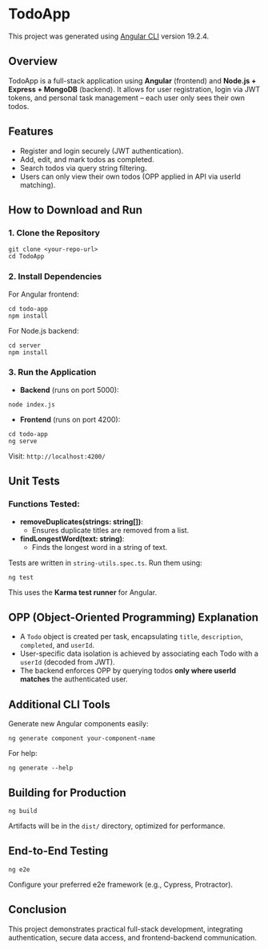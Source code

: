 
# TodoApp

This project was generated using [Angular CLI](https://github.com/angular/angular-cli) version 19.2.4.

## Overview

TodoApp is a full-stack application using **Angular** (frontend) and **Node.js + Express + MongoDB** (backend). It allows for user registration, login via JWT tokens, and personal task management – each user only sees their own todos.

## Features

- Register and login securely (JWT authentication).
- Add, edit, and mark todos as completed.
- Search todos via query string filtering.
- Users can only view their own todos (OPP applied in API via userId matching).

## How to Download and Run

### 1. Clone the Repository

```
git clone <your-repo-url>
cd TodoApp
```

### 2. Install Dependencies

For Angular frontend:

```
cd todo-app
npm install
```

For Node.js backend:

```
cd server
npm install
```

### 3. Run the Application

- **Backend** (runs on port 5000):

```
node index.js
```

- **Frontend** (runs on port 4200):

```
cd todo-app
ng serve
```

Visit: `http://localhost:4200/`

## Unit Tests

### Functions Tested:

- **removeDuplicates(strings: string[])**:
  - Ensures duplicate titles are removed from a list.
- **findLongestWord(text: string)**:
  - Finds the longest word in a string of text.

Tests are written in `string-utils.spec.ts`. Run them using:

```
ng test
```

This uses the **Karma test runner** for Angular.

## OPP (Object-Oriented Programming) Explanation

- A `Todo` object is created per task, encapsulating `title`, `description`, `completed`, and `userId`.
- User-specific data isolation is achieved by associating each Todo with a `userId` (decoded from JWT).
- The backend enforces OPP by querying todos **only where userId matches** the authenticated user.

## Additional CLI Tools

Generate new Angular components easily:

```
ng generate component your-component-name
```

For help:

```
ng generate --help
```

## Building for Production

```
ng build
```

Artifacts will be in the `dist/` directory, optimized for performance.

## End-to-End Testing

```
ng e2e
```

Configure your preferred e2e framework (e.g., Cypress, Protractor).

## Conclusion

This project demonstrates practical full-stack development, integrating authentication, secure data access, and frontend-backend communication.
